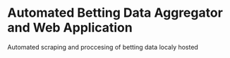 # Automated Betting Data Aggregator and Web Application
Automated scraping and proccesing of betting data localy hosted
